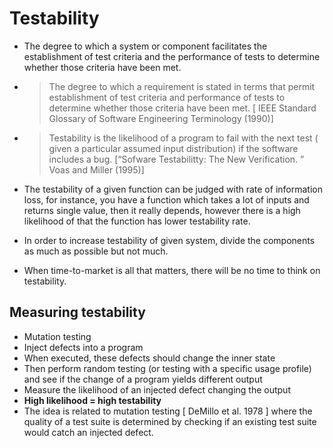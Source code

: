 # Testability 

-	The degree to which a system or component facilitates the establishment of test criteria and the performance of tests to determine whether those criteria have been met.

-  >The degree to which a requirement is stated in terms that permit establishment of test criteria and performance of tests to determine whether those criteria have been met. 
[ IEEE Standard Glossary of Software Engineering Terminology (1990)]

-	> Testability is the likelihood of a program to fail with the next test ( given a particular assumed input distribution) if the software includes a bug.  [“Sofware Testabilitty: The New Verification. ” Voas and Miller (1995)]

-	The testability of a given function can be judged with rate of information loss, for instance, you have a function which takes a lot of inputs and returns single value, then it really depends, however there is a high likelihood of that the function has lower testability rate. 

-	In order to increase testability of given system, divide the components as much as possible but not much. 
-	When time-to-market is all that matters, there will be no time to think on testability. 

## Measuring testability 

-	Mutation testing
-	Inject defects into a program
-	When executed, these defects should change the inner state 
-	Then perform random testing (or testing with a specific usage profile) and see if the change of a program yields different output 
-	Measure the likelihood of an injected defect changing the output 
-	**High likelihood = high testability**
-	The idea is related to mutation testing [ DeMillo et al. 1978 ] where the quality of a test suite is determined by checking if an existing test suite would catch an injected defect. 
